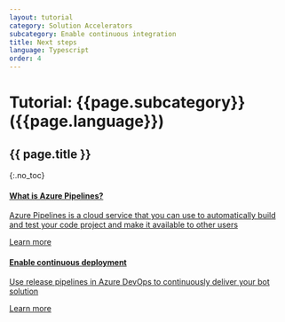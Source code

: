 ```yaml
---
layout: tutorial
category: Solution Accelerators
subcategory: Enable continuous integration
title: Next steps
language: Typescript
order: 4
---
```


# Tutorial: {{page.subcategory}} ({{page.language}})
## {{ page.title }}
{:.no_toc}

<div class="card-deck">
    <a href="https://docs.microsoft.com/en-us/azure/devops/pipelines/get-started/what-is-azure-pipelines?view=azure-devops" class="card">
        <div class="card-body">
            <h4 class="card-title">What is Azure Pipelines?</h4>
            <p class="card-text">Azure Pipelines is a cloud service that you can use to automatically build and test your code project and make it available to other users</p>
        </div>
        <div class="card-footer">
            <div class="btn btn-primary">Learn more</div>
        </div>
    </a>
    <a href="{{site.baseurl}}/solution-accelerators/tutorials/enable-continuous-deployment/1-intro" class="card">
        <div class="card-body">
            <h4 class="card-title">Enable continuous deployment</h4>
            <p class="card-text">Use release pipelines in Azure DevOps to continuously deliver your bot solution</p>
        </div>
        <div class="card-footer">
            <div class="btn btn-primary">Learn more</div>
        </div>
    </a>
</div>